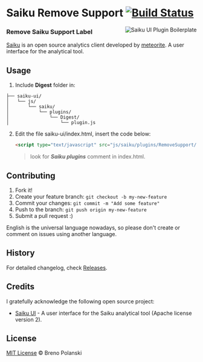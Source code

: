 # Saiku Remove Support [![Build Status](https://travis-ci.org/brenopolanski/saiku-remove-support.svg?branch=master)](https://travis-ci.org/brenopolanski/saiku-remove-support)

<img src="https://raw.githubusercontent.com/brenopolanski/saiku-remove-support/gh-assets/logo.png" alt="Saiku UI Plugin Boilerplate" align="right" />

### Remove Saiku Support Label

[Saiku](http://www.meteorite.bi/saiku) is an open source analytics client developed by [meteorite](http://www.meteorite.bi/). A user interface for the analytical tool.

## Usage

1. Include **Digest** folder in:

	
  ```
  ├── saiku-ui/
  │   └── js/
  │       └── saiku/
  │           └── plugins/
  │               └── Digest/
  │                   └── plugin.js
  ```

2. Edit the file saiku-ui/index.html, insert the code below:

	```html
	<script type="text/javascript" src="js/saiku/plugins/RemoveSupport/plugin.js" defer></script>
	```
	> look for ***Saiku plugins*** comment in index.html.
	
## Contributing

1. Fork it!
2. Create your feature branch: `git checkout -b my-new-feature`
3. Commit your changes: `git commit -m "Add some feature"`
4. Push to the branch: `git push origin my-new-feature`
5. Submit a pull request  :)

English is the universal language nowadays, so please don't create or comment on issues using another language.
	
## History

For detailed changelog, check [Releases](https://github.com/brenopolanski/saiku-remove-support/releases).

## Credits

I gratefully acknowledge the following open source project:

* [Saiku UI](https://github.com/OSBI/saiku-ui) - A user interface for the Saiku analytical tool (Apache license version 2).

## License

[MIT License](http://brenopolanski.mit-license.org/) © Breno Polanski
